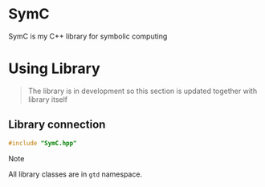 # SymC

SymC is my C++ library for symbolic computing

# Using Library

> The library is in development so this section is updated together with library itself

## Library connection

```cpp
#include "SymC.hpp"
```

> [!NOTE]
> All library classes are in `gtd` namespace.